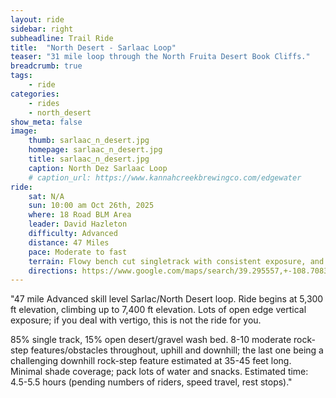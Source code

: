```yaml
---
layout: ride
sidebar: right
subheadline: Trail Ride
title:  "North Desert - Sarlaac Loop"
teaser: "31 mile loop through the North Fruita Desert Book Cliffs."
breadcrumb: true
tags:
    - ride
categories:
    - rides
    - north_desert
show_meta: false    
image:
    thumb: sarlaac_n_desert.jpg
    homepage: sarlaac_n_desert.jpg
    title: sarlaac_n_desert.jpg
    caption: North Dez Sarlaac Loop
    # caption_url: https://www.kannahcreekbrewingco.com/edgewater
ride:
    sat: N/A
    sun: 10:00 am Oct 26th, 2025
    where: 18 Road BLM Area
    leader: David Hazleton
    difficulty: Advanced
    distance: 47 Miles
    pace: Moderate to fast
    terrain: Flowy bench cut singletrack with consistent exposure, and moderate obstacles. Exposure is high the first half of this ride, but tapers off toward the end of the ride.
    directions: https://www.google.com/maps/search/39.295557,+-108.708304?entry=tts&g_ep=EgoyMDI0MDgyMS4wKgBIAVAD
---
```

"47 mile Advanced skill level Sarlac/North Desert loop. Ride begins at 5,300 ft elevation, climbing up to 7,400 ft elevation. Lots of open edge vertical exposure; if you deal with vertigo, this is not the ride for you. 

85% single track, 15% open desert/gravel wash bed. 8-10 moderate rock-step features/obstacles throughout, uphill and downhill; the last one being a challenging downhill rock-step feature estimated at 35-45 feet long. Minimal shade coverage; pack lots of water and snacks. Estimated time: 4.5-5.5 hours (pending numbers of riders, speed travel, rest stops)."